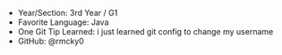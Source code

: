 - Year/Section: 3rd Year / G1
- Favorite Language: Java
- One Git Tip Learned: i just learned git config to change my username
- GitHub: @rmcky0